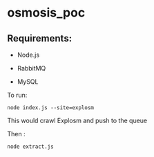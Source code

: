 # osmosis_poc
## Requirements:
 - Node.js

 - RabbitMQ

 - MySQL

To run:

    node index.js --site=explosm

This would crawl Explosm and push to the queue

Then :

    node extract.js
